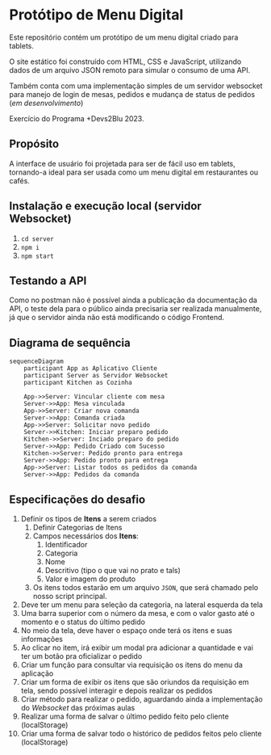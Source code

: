 # Protótipo de Menu Digital

Este repositório contém um protótipo de um menu digital criado para tablets.

O site estático foi construído com HTML, CSS e JavaScript, utilizando dados de um arquivo JSON remoto para simular o consumo de uma API.

Também conta com uma implementação simples de um servidor websocket para manejo de login de mesas, pedidos e mudança de status de pedidos (*em desenvolvimento*)

Exercício do Programa +Devs2Blu 2023.

## Propósito

A interface de usuário foi projetada para ser de fácil uso em tablets, tornando-a ideal para ser usada como um menu digital em restaurantes ou cafés.

## Instalação e execução local (servidor Websocket)

1. `cd server`
2. `npm i`
3. `npm start`

## Testando a API

Como no postman não é possível ainda a publicação da documentação da API, o teste dela para o público ainda precisaria ser realizada manualmente, já que o servidor ainda não está modificando o código Frontend.

## Diagrama de sequência

```mermaid
sequenceDiagram
    participant App as Aplicativo Cliente
    participant Server as Servidor Websocket
    participant Kitchen as Cozinha

    App->>Server: Vincular cliente com mesa
    Server->>App: Mesa vinculada
    App->>Server: Criar nova comanda
    Server->>App: Comanda criada
    App->>Server: Solicitar novo pedido
    Server->>Kitchen: Iniciar preparo pedido
    Kitchen->>Server: Inciado preparo do pedido
    Server->>App: Pedido Criado com Sucesso
    Kitchen->>Server: Pedido pronto para entrega
    Server->>App: Pedido pronto para entrega
    App->>Server: Listar todos os pedidos da comanda
    Server->>App: Pedidos da comanda
```

## Especificações do desafio

1. Definir os tipos de **Itens** a serem criados
    1. Definir Categorias de Itens
    2. Campos necessários dos **Itens**:
        1. Identificador
        2. Categoria
        3. Nome
        4. Descritivo (tipo o que vai no prato e tals)
        5. Valor e imagem do produto
    3. Os itens todos estarão em um arquivo `JSON`, que será chamado pelo nosso script principal.
2. Deve ter um menu para seleção da categoria, na lateral esquerda da tela
3. Uma barra superior com o número da mesa, e com o valor gasto até o momento e o status do último pedido
4. No meio da tela, deve haver o espaço onde terá os itens e suas informações
5. Ao clicar no item, irá exibir um modal pra adicionar a quantidade e vai ter um botão pra oficializar o pedido
6. Criar um função para consultar via requisição os itens do menu da aplicação
7. Criar um forma de exibir os itens que são oriundos da requisição em tela, sendo possível interagir e depois realizar os pedidos
8. Criar método para realizar o pedido, aguardando ainda a implementação do *Websocket* das próximas aulas
9. Realizar uma forma de salvar o último pedido feito pelo cliente (localStorage)
10. Criar uma forma de salvar todo o histórico de pedidos feitos pelo cliente (localStorage)
